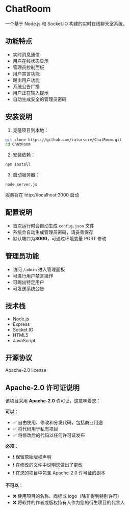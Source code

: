 # ChatRoom

一个基于 Node.js 和 Socket.IO 构建的实时在线聊天室系统。

## 功能特点

- 实时消息通信
- 用户在线状态显示
- 管理员控制面板
- 用户禁言功能
- 踢出用户功能
- 系统公告广播
- 用户正在输入提示
- 自动生成安全的管理员密码

## 安装说明

1. 克隆项目到本地：
```bash
git clone https://github.com/zatursure/ChatRoom.git
cd ChatRoom
```

2. 安装依赖：
```bash
npm install
```

3. 启动服务器：
```bash
node server.js
```

服务将在 http://localhost:3000 启动

## 配置说明

- 首次运行时会自动生成 `config.json` 文件
- 系统会自动生成管理员密码，请妥善保存
- 默认端口为**3000**，可通过环境变量 PORT 修改

## 管理员功能

- 访问 `/admin` 进入管理面板
- 可进行用户禁言操作
- 可踢出特定用户
- 可发送系统公告

## 技术栈

- Node.js
- Express
- Socket.IO
- HTML5
- JavaScript

## 开源协议

Apache-2.0 license

## Apache-2.0 许可证说明

该项目采用 **Apache-2.0** 许可证，这意味着您：

**可以**：

- ✅ 自由使用、修改和分发代码，包括商业用途
- ✅ 将代码用于私有项目
- ✅ 将修改后的代码以任何许可证发布

**必须**：

- ❗ 保留原始版权声明
- ❗ 在修改的文件中说明您做出了更改
- ❗ 在您的项目中包含 Apache-2.0 许可证的副本

**不可以**：

- ❌ 使用项目的名称、商标或 logo（除非得到特别许可）
- ❌ 将软件的作者或版权持有人作为您的衍生项目的代言人